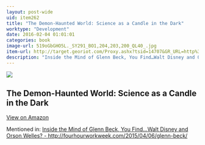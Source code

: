 ```yaml
---
layout: post-wide
uid: item262
title: "The Demon-Haunted World: Science as a Candle in the Dark"
worktype: "Development"
date: 2016-02-04 01:01:01
categories: book
image-url: 519oGbGHO5L._SY291_BO1,204,203,200_QL40_.jpg
item-url: http://target.georiot.com/Proxy.ashx?tsid=14707&GR_URL=http%3A%2F%2Fwww.amazon.com%2FDemon-Haunted-World-Science-Candle-Dark%2Fdp%2F0345409469
description: "Inside the Mind of Glenn Beck, You Find…Walt Disney and Orson Welles? - http://fourhourworkweek.com/2015/04/06/glenn-beck/"
---
```

<a href="http://target.georiot.com/Proxy.ashx?tsid=14707&GR_URL=http%3A%2F%2Fwww.amazon.com%2FDemon-Haunted-World-Science-Candle-Dark%2Fdp%2F0345409469" target="blank"><img src="../../../../img/thumbs/519oGbGHO5L._SY291_BO1,204,203,200_QL40_.jpg" class="prod-img"></a>
<h2>The Demon-Haunted World: Science as a Candle in the Dark</h2>
<p><a class="btn btn-primary" href="http://target.georiot.com/Proxy.ashx?tsid=14707&GR_URL=http%3A%2F%2Fwww.amazon.com%2FDemon-Haunted-World-Science-Candle-Dark%2Fdp%2F0345409469" target="blank">View on Amazon</a><p>
<p>Mentioned in: <a href="http://fourhourworkweek.com/2015/04/06/glenn-beck/" target="blank">Inside the Mind of Glenn Beck, You Find…Walt Disney and Orson Welles? - http://fourhourworkweek.com/2015/04/06/glenn-beck/</a></p>
